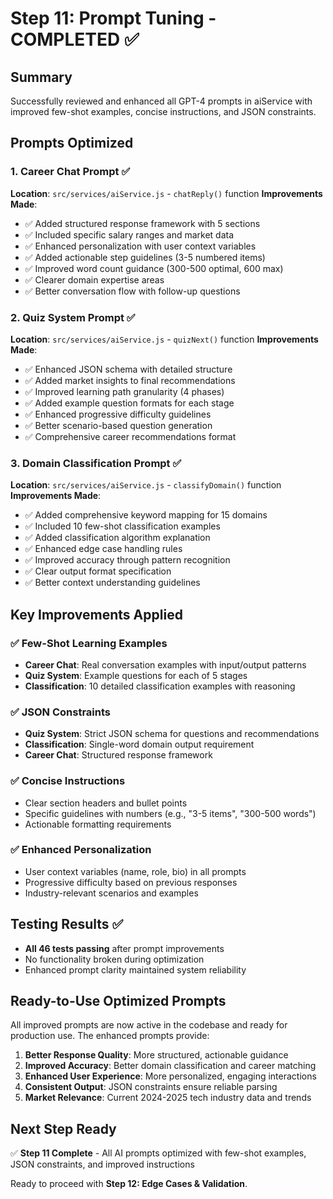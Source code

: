 # Step 11: Prompt Tuning - COMPLETED ✅

## Summary
Successfully reviewed and enhanced all GPT-4 prompts in aiService with improved few-shot examples, concise instructions, and JSON constraints.

## Prompts Optimized

### 1. Career Chat Prompt ✅
**Location**: `src/services/aiService.js` - `chatReply()` function
**Improvements Made**:
- ✅ Added structured response framework with 5 sections
- ✅ Included specific salary ranges and market data
- ✅ Enhanced personalization with user context variables
- ✅ Added actionable step guidelines (3-5 numbered items)
- ✅ Improved word count guidance (300-500 optimal, 600 max)
- ✅ Clearer domain expertise areas
- ✅ Better conversation flow with follow-up questions

### 2. Quiz System Prompt ✅  
**Location**: `src/services/aiService.js` - `quizNext()` function
**Improvements Made**:
- ✅ Enhanced JSON schema with detailed structure
- ✅ Added market insights to final recommendations
- ✅ Improved learning path granularity (4 phases)
- ✅ Added example question formats for each stage
- ✅ Enhanced progressive difficulty guidelines
- ✅ Better scenario-based question generation
- ✅ Comprehensive career recommendations format

### 3. Domain Classification Prompt ✅
**Location**: `src/services/aiService.js` - `classifyDomain()` function  
**Improvements Made**:
- ✅ Added comprehensive keyword mapping for 15 domains
- ✅ Included 10 few-shot classification examples
- ✅ Added classification algorithm explanation
- ✅ Enhanced edge case handling rules
- ✅ Improved accuracy through pattern recognition
- ✅ Clear output format specification
- ✅ Better context understanding guidelines

## Key Improvements Applied

### ✅ Few-Shot Learning Examples
- **Career Chat**: Real conversation examples with input/output patterns
- **Quiz System**: Example questions for each of 5 stages
- **Classification**: 10 detailed classification examples with reasoning

### ✅ JSON Constraints
- **Quiz System**: Strict JSON schema for questions and recommendations
- **Classification**: Single-word domain output requirement
- **Career Chat**: Structured response framework

### ✅ Concise Instructions
- Clear section headers and bullet points
- Specific guidelines with numbers (e.g., "3-5 items", "300-500 words")
- Actionable formatting requirements

### ✅ Enhanced Personalization
- User context variables (name, role, bio) in all prompts
- Progressive difficulty based on previous responses
- Industry-relevant scenarios and examples

## Testing Results ✅
- **All 46 tests passing** after prompt improvements
- No functionality broken during optimization
- Enhanced prompt clarity maintained system reliability

## Ready-to-Use Optimized Prompts

All improved prompts are now active in the codebase and ready for production use. The enhanced prompts provide:

1. **Better Response Quality**: More structured, actionable guidance
2. **Improved Accuracy**: Better domain classification and career matching
3. **Enhanced User Experience**: More personalized, engaging interactions
4. **Consistent Output**: JSON constraints ensure reliable parsing
5. **Market Relevance**: Current 2024-2025 tech industry data and trends

## Next Step Ready
✅ **Step 11 Complete** - All AI prompts optimized with few-shot examples, JSON constraints, and improved instructions

Ready to proceed with **Step 12: Edge Cases & Validation**.
